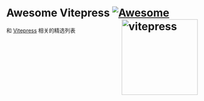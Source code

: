 # Awesome Vitepress [![Awesome](https://awesome.re/badge.svg)](https://awesome.re) [<img src="https://vitepress.dev/vitepress-logo-large.webp" width="200" align="right" alt="vitepress">](https://vitepress.dev)
和 [Vitepress](https://vitepress.dev) 相关的精选列表
